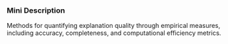 ### Mini Description

Methods for quantifying explanation quality through empirical measures, including accuracy, completeness, and computational efficiency metrics.
